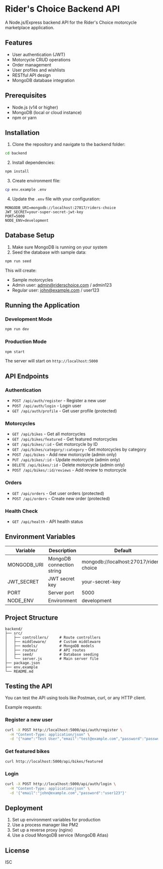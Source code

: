 # Rider's Choice Backend API

A Node.js/Express backend API for the Rider's Choice motorcycle marketplace application.

## Features

- User authentication (JWT)
- Motorcycle CRUD operations
- Order management
- User profiles and wishlists
- RESTful API design
- MongoDB database integration

## Prerequisites

- Node.js (v14 or higher)
- MongoDB (local or cloud instance)
- npm or yarn

## Installation

1. Clone the repository and navigate to the backend folder:
```bash
cd backend
```

2. Install dependencies:
```bash
npm install
```

3. Create environment file:
```bash
cp env.example .env
```

4. Update the `.env` file with your configuration:
```env
MONGODB_URI=mongodb://localhost:27017/riders-choice
JWT_SECRET=your-super-secret-jwt-key
PORT=5000
NODE_ENV=development
```

## Database Setup

1. Make sure MongoDB is running on your system
2. Seed the database with sample data:
```bash
npm run seed
```

This will create:
- Sample motorcycles
- Admin user: admin@riderschoice.com / admin123
- Regular user: john@example.com / user123

## Running the Application

### Development Mode
```bash
npm run dev
```

### Production Mode
```bash
npm start
```

The server will start on `http://localhost:5000`

## API Endpoints

### Authentication
- `POST /api/auth/register` - Register a new user
- `POST /api/auth/login` - Login user
- `GET /api/auth/profile` - Get user profile (protected)

### Motorcycles
- `GET /api/bikes` - Get all motorcycles
- `GET /api/bikes/featured` - Get featured motorcycles
- `GET /api/bikes/:id` - Get motorcycle by ID
- `GET /api/bikes/category/:category` - Get motorcycles by category
- `POST /api/bikes` - Add new motorcycle (admin only)
- `PUT /api/bikes/:id` - Update motorcycle (admin only)
- `DELETE /api/bikes/:id` - Delete motorcycle (admin only)
- `POST /api/bikes/:id/reviews` - Add review to motorcycle

### Orders
- `GET /api/orders` - Get user orders (protected)
- `POST /api/orders` - Create new order (protected)

### Health Check
- `GET /api/health` - API health status

## Environment Variables

| Variable | Description | Default |
|----------|-------------|---------|
| MONGODB_URI | MongoDB connection string | mongodb://localhost:27017/riders-choice |
| JWT_SECRET | JWT secret key | your-secret-key |
| PORT | Server port | 5000 |
| NODE_ENV | Environment | development |

## Project Structure

```
backend/
├── src/
│   ├── controllers/     # Route controllers
│   ├── middleware/      # Custom middleware
│   ├── models/          # MongoDB models
│   ├── routes/          # API routes
│   ├── seed/            # Database seeding
│   └── server.js        # Main server file
├── package.json
├── env.example
└── README.md
```

## Testing the API

You can test the API using tools like Postman, curl, or any HTTP client.

Example requests:

### Register a new user
```bash
curl -X POST http://localhost:5000/api/auth/register \
  -H "Content-Type: application/json" \
  -d '{"name":"Test User","email":"test@example.com","password":"password123"}'
```

### Get featured bikes
```bash
curl http://localhost:5000/api/bikes/featured
```

### Login
```bash
curl -X POST http://localhost:5000/api/auth/login \
  -H "Content-Type: application/json" \
  -d '{"email":"john@example.com","password":"user123"}'
```

## Deployment

1. Set up environment variables for production
2. Use a process manager like PM2
3. Set up a reverse proxy (nginx)
4. Use a cloud MongoDB service (MongoDB Atlas)

## License

ISC 